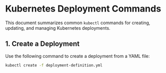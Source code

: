 # Kubernetes Deployment Commands

This document summarizes common `kubectl` commands for creating, updating, and managing Kubernetes deployments.

## 1. Create a Deployment

Use the following command to create a deployment from a YAML file:

```bash
kubectl create -f deployment-definition.yml
